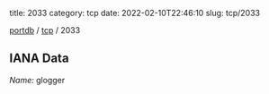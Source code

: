 title: 2033
category: tcp
date: 2022-02-10T22:46:10
slug: tcp/2033

[portdb](/) / [tcp](/category/tcp.html) / 2033


## IANA Data

_Name:_ glogger

